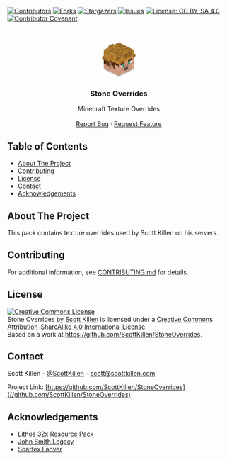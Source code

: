 <!--
*** Thanks for checking out this README Template. If you have a suggestion that would
*** make this better, please fork the repo and create a pull request or simply open
*** an issue with the tag "enhancement".
*** Thanks again! Now go create something AMAZING! :D
-->

<!-- PROJECT SHIELDS -->
<!--
*** I'm using markdown "reference style" links for readability.
*** Reference links are enclosed in brackets [ ] instead of parentheses ( ).
*** See the bottom of this document for the declaration of the reference variables
*** for contributors-url, forks-url, etc. This is an optional, concise syntax you may use.
*** https://www.markdownguide.org/basic-syntax/#reference-style-links
-->
[![Contributors][contributors-shield]][contributors-url]
[![Forks][forks-shield]][forks-url]
[![Stargazers][stars-shield]][stars-url]
[![Issues][issues-shield]][issues-url]
[![License: CC BY-SA 4.0][license-shield]][license-url]
[![Contributor Covenant][code-of-conduct-shield]][code-of-conduct-url]

<!-- PROJECT LOGO -->
<br />
<p align="center">
  <a href="//github.com/ScottKillen/StoneOverrides">
    <img src="source/pack.png" alt="Logo" width="80" height="80">
  </a>

  <h3 align="center">Stone Overrides</h3>

  <p align="center">
    Minecraft Texture Overrides
    <br />
    <br />
    <a href="//github.com/ScottKillen/StoneOverrides/issues">Report Bug</a>
    ·
    <a href="//github.com/ScottKillen/StoneOverrides/issues">Request Feature</a>
  </p>
</p>

<!-- TABLE OF CONTENTS -->
<!-- omit in toc -->
## Table of Contents

- [About The Project](#about-the-project)
- [Contributing](#contributing)
- [License](#license)
- [Contact](#contact)
- [Acknowledgements](#acknowledgements)

<!-- ABOUT THE PROJECT -->
## About The Project

This pack contains texture overrides used by Scott Killen on his servers.

<!-- CONTRIBUTING -->
## Contributing

For additional information, see [CONTRIBUTING.md][contributing-url] for details.

<!-- LICENSE -->
## License

<!-- markdownlint-disable MD013 -->
<a rel="license" href="//creativecommons.org/licenses/by-sa/4.0/"><img alt="Creative Commons License" style="border-width:0" src="https://i.creativecommons.org/l/by-sa/4.0/88x31.png" /></a><br /><span xmlns:dct="//purl.org/dc/terms/" property="dct:title">Stone Overrides</span> by <a xmlns:cc="//creativecommons.org/ns#" href="//github.com/ScottKillen" property="cc:attributionName" rel="cc:attributionURL">Scott Killen</a> is licensed under a <a rel="license" href="//creativecommons.org/licenses/by-sa/4.0/">Creative Commons Attribution-ShareAlike 4.0 International License</a>.<br />Based on a work at <a xmlns:dct="//purl.org/dc/terms/" href="//github.com/ScottKillen/StoneOverrides" rel="dct:source"><https://github.com/ScottKillen/StoneOverrides></a>.
<!-- markdownlint-enable MD013 -->

<!-- CONTACT -->
## Contact

Scott Killen - [@ScottKillen](https://twitter.com/ScottKillen) - scott@scottkillen.com

Project Link: [https://github.com/ScottKillen/StoneOverrides](//github.com/ScottKillen/StoneOverrides)

<!-- ACKNOWLEDGEMENTS -->
## Acknowledgements

- [Lithos 32x Resource Pack](//www.curseforge.com/minecraft/texture-packs/lithos-core-32x-1-6-1-11-complete)
- [John Smith Legacy](//john-smith-modded.github.io)
- [Soartex Fanver](//soartex.net)

<!-- MARKDOWN LINKS & IMAGES -->
<!-- https://www.markdownguide.org/basic-syntax/#reference-style-links -->
[contributors-shield]: https://img.shields.io/github/contributors/ScottKillen/StoneOverrides.svg?style=flat-square
[contributors-url]: //github.com/ScottKillen/StoneOverrides/graphs/contributors
[forks-shield]: https://img.shields.io/github/forks/ScottKillen/StoneOverrides.svg?style=flat-square
[forks-url]: //github.com/ScottKillen/StoneOverrides/network/members
[stars-shield]: https://img.shields.io/github/stars/ScottKillen/StoneOverrides.svg?style=flat-square
[stars-url]: //github.com/ScottKillen/StoneOverrides/stargazers
[issues-shield]: https://img.shields.io/github/issues/ScottKillen/StoneOverrides.svg?style=flat-square
[issues-url]: //github.com/ScottKillen/StoneOverrides/issues
[license-shield]: https://img.shields.io/github/license/ScottKillen/StoneOverrides.svg?style=flat-square
[license-url]: //github.com/ScottKillen/StoneOverrides/blob/master/LICENSE.md
[code-of-conduct-shield]: https://img.shields.io/badge/Contributor%20Covenant-v2.0%20adopted-ff69b4.svg?style=flat-square
[code-of-conduct-url]: //github.com/ScottKillen/StoneOverrides/blob/master/CODE_OF_CONDUCT.md
[contributing-url]: //github.com/ScottKillen/StoneOverrides/blob/master/CONTRIBUTING.md
